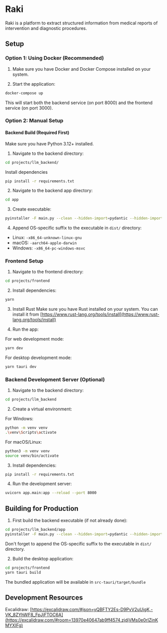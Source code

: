 # Raki
Raki is a platform to extract structured information from medical reports of intervention and diagnostic procedures.

## Setup

### Option 1: Using Docker (Recommended)

1. Make sure you have Docker and Docker Compose installed on your system.

2. Start the application:
```bash
docker-compose up
```

This will start both the backend service (on port 8000) and the frontend service (on port 3000).

### Option 2: Manual Setup

#### Backend Build (Required First)

Make sure you have Python 3.12+ installed.

1. Navigate to the backend directory:
```bash
cd projects/llm_backend/
```

Install dependencies
```bash
pip install -r requirements.txt
```


2. Navigate to the backend app directory:
```bash
cd app
```

3. Create executable:
```bash
pyinstaller -F main.py --clean --hidden-import=pydantic --hidden-import=pydantic-core --hidden-import=pydantic.deprecated.decorator
```

4. Append OS-specific suffix to the executable in `dist/` directory:
- Linux: `-x86_64-unknown-linux-gnu`
- macOS: `-aarch64-apple-darwin`
- Windows: `-x86_64-pc-windows-msvc`

### Frontend Setup

1. Navigate to the frontend directory:
```bash
cd projects/frontend
```

2. Install dependencies:
```bash
yarn
```

3. Install Rust
Make sure you have Rust installed on your system. You can install it from [https://www.rust-lang.org/tools/install](https://www.rust-lang.org/tools/install)

4. Run the app:

For web development mode:
```bash
yarn dev
```

For desktop development mode:
```bash
yarn tauri dev
```

### Backend Development Server (Optional)

1. Navigate to the backend directory:
```bash
cd projects/llm_backend
```

2. Create a virtual environment:

For Windows:
```bash
python -m venv venv
.\venv\Scripts\activate
```

For macOS/Linux:
```bash
python3 -m venv venv
source venv/bin/activate
```

3. Install dependencies:
```bash
pip install -r requirements.txt
```

4. Run the development server:
```bash
uvicorn app.main:app --reload --port 8000
```

## Building for Production

1. First build the backend executable (if not already done):
```bash
cd projects/llm_backend/app
pyinstaller -F main.py --clean --hidden-import=pydantic --hidden-import=pydantic-core --hidden-import=pydantic.deprecated.decorator
```
Don't forget to append the OS-specific suffix to the executable in `dist/` directory.

2. Build the desktop application:
```bash
cd projects/frontend
yarn tauri build
```

The bundled application will be available in `src-tauri/target/bundle`

## Development Resources

Excalidraw:
[https://excalidraw.com/#json=yQBFTY2Es-D9PvV2uUigK,-VK_8ZYhWF8_FpJjFTOC6A](https://excalidraw.com/#room=13970e40647ab9ff4574,zjdjVMs0e0rIZinKMYXIFg)
